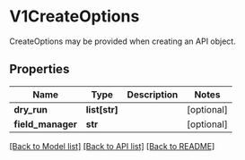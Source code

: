 # V1CreateOptions

CreateOptions may be provided when creating an API object.
## Properties
Name | Type | Description | Notes
------------ | ------------- | ------------- | -------------
**dry_run** | **list[str]** |  | [optional] 
**field_manager** | **str** |  | [optional] 

[[Back to Model list]](../README.md#documentation-for-models) [[Back to API list]](../README.md#documentation-for-api-endpoints) [[Back to README]](../README.md)


